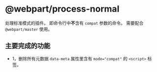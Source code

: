 # @webpart/process-normal

处理标准模式的插件。 即命令行中**不**含有 `compat` 参数的命令。 
需要配合 `@webpart/master` 使用。

## 主要完成的功能

 - 1，删除所有元数据 `data-meta` 属性里含有 `mode="compat"` 的 `<script>` 标签。